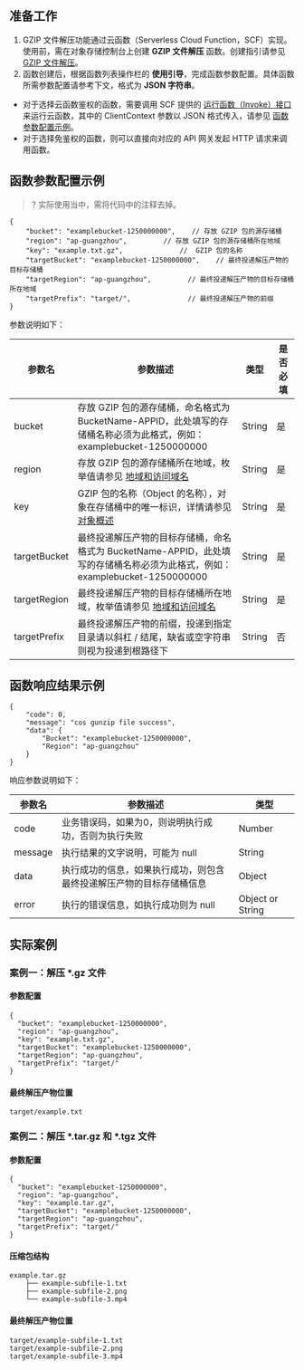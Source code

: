 ## 准备工作

1. GZIP 文件解压功能通过云函数（Serverless Cloud Function，SCF）实现。使用前，需在对象存储控制台上创建 **GZIP 文件解压** 函数。创建指引请参见 [GZIP 文件解压](https://cloud.tencent.com/document/product/436/65354)。
2. 函数创建后，根据函数列表操作栏的 **使用引导**，完成函数参数配置。具体函数所需参数配置请参考下文，格式为 **JSON 字符串**。
 - 对于选择云函数鉴权的函数，需要调用 SCF 提供的 [运行函数（Invoke）接口 ](https://cloud.tencent.com/document/api/583/17243) 来运行云函数，其中的 ClientContext 参数以 JSON 格式传入，请参见 [函数参数配置示例](#1)。
 - 对于选择免鉴权的函数，则可以直接向对应的 API 网关发起 HTTP 请求来调用函数。

<span id=1></span>
## 函数参数配置示例

>? 实际使用当中，需将代码中的注释去掉。
>

```plaintext
{
    "bucket": "examplebucket-1250000000",    // 存放 GZIP 包的源存储桶
    "region": "ap-guangzhou",         // 存放 GZIP 包的源存储桶所在地域
    "key": "example.txt.gz",              //  GZIP 包的名称
    "targetBucket": "examplebucket-1250000000",    // 最终投递解压产物的目标存储桶
    "targetRegion": "ap-guangzhou",         // 最终投递解压产物的目标存储桶所在地域
    "targetPrefix": "target/",              // 最终投递解压产物的前缀
}
```

参数说明如下：

| 参数名                  | 参数描述                                                     | 类型    | 是否必填 |
| ----------------------- | ------------------------------------------------------------ | ------- | -------- |
| bucket                  | 存放 GZIP 包的源存储桶，命名格式为 BucketName-APPID，此处填写的存储桶名称必须为此格式，例如：examplebucket-1250000000 | String  | 是       |
| region                  | 存放 GZIP 包的源存储桶所在地域，枚举值请参见 [地域和访问域名](https://cloud.tencent.com/document/product/436/6224) | String  | 是       |
| key                     |  GZIP 包的名称（Object 的名称），对象在存储桶中的唯一标识，详情请参见 [对象概述](https://cloud.tencent.com/document/product/436/13324) | String  | 是       |
| targetBucket                  | 最终投递解压产物的目标存储桶，命名格式为 BucketName-APPID，此处填写的存储桶名称必须为此格式，例如：examplebucket-1250000000 | String  | 是       |
| targetRegion                  | 最终投递解压产物的目标存储桶所在地域，枚举值请参见 [地域和访问域名](https://cloud.tencent.com/document/product/436/6224) | String  | 是       |
| targetPrefix                     | 最终投递解压产物的前缀，投递到指定目录请以斜杠 / 结尾，缺省或空字符串则视为投递到根路径下 | String  | 否       |

## 函数响应结果示例
```plaintext
{
    "code": 0,
    "message": "cos gunzip file success",
    "data": {
        "Bucket": "examplebucket-1250000000",
        "Region": "ap-guangzhou"
    }
}
```

响应参数说明如下：

| 参数名  | 参数描述                                               | 类型             |
| ------- | ------------------------------------------------------ | ---------------- |
| code    | 业务错误码，如果为0，则说明执行成功，否则为执行失败    | Number           |
| message | 执行结果的文字说明，可能为 null                        | String           |
| data    | 执行成功的信息，如果执行成功，则包含最终投递解压产物的目标存储桶信息 | Object           |
| error   | 执行的错误信息，如执行成功则为 null                    | Object or String |

## 实际案例

### 案例一：解压 *.gz 文件

#### 参数配置

```plaintext
{
  "bucket": "examplebucket-1250000000",
  "region": "ap-guangzhou",
  "key": "example.txt.gz",
  "targetBucket": "examplebucket-1250000000",
  "targetRegion": "ap-guangzhou",
  "targetPrefix": "target/"
}
```

#### 最终解压产物位置

```plaintext
target/example.txt
```

### 案例二：解压 *.tar.gz 和 *.tgz 文件

#### 参数配置
```plaintext
{
  "bucket": "examplebucket-1250000000",
  "region": "ap-guangzhou",
  "key": "example.tar.gz",
  "targetBucket": "examplebucket-1250000000",
  "targetRegion": "ap-guangzhou",
  "targetPrefix": "target/"
}
```

#### 压缩包结构

```
example.tar.gz
    ├── example-subfile-1.txt
    ├── example-subfile-2.png
    └── example-subfile-3.mp4
```

#### 最终解压产物位置

```plaintext
target/example-subfile-1.txt
target/example-subfile-2.png
target/example-subfile-3.mp4
```
